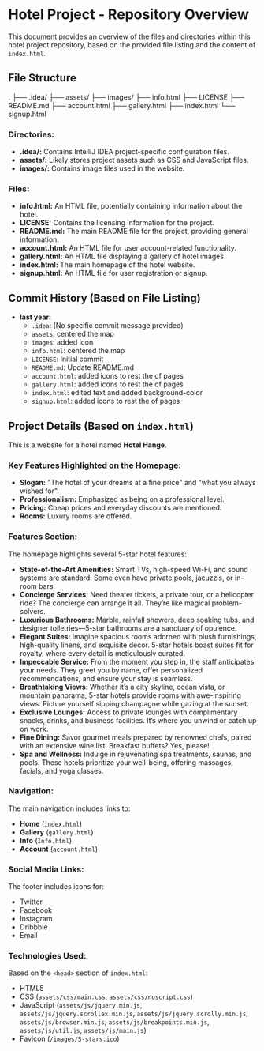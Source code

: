 # Hotel Project - Repository Overview

This document provides an overview of the files and directories within this hotel project repository, based on the provided file listing and the content of `index.html`.

## File Structure
.
├── .idea/
├── assets/
├── images/
├── info.html
├── LICENSE
├── README.md
├── account.html
├── gallery.html
├── index.html
└── signup.html
### Directories:

* **.idea/:** Contains IntelliJ IDEA project-specific configuration files.
* **assets/:** Likely stores project assets such as CSS and JavaScript files.
* **images/:** Contains image files used in the website.

### Files:

* **info.html:** An HTML file, potentially containing information about the hotel.
* **LICENSE:** Contains the licensing information for the project.
* **README.md:** The main README file for the project, providing general information.
* **account.html:** An HTML file for user account-related functionality.
* **gallery.html:** An HTML file displaying a gallery of hotel images.
* **index.html:** The main homepage of the hotel website.
* **signup.html:** An HTML file for user registration or signup.

## Commit History (Based on File Listing)

* **last year:**
    * `.idea`: (No specific commit message provided)
    * `assets`: centered the map
    * `images`: added icon
    * `info.html`: centered the map
    * `LICENSE`: Initial commit
    * `README.md`: Update README.md
    * `account.html`: added icons to rest the of pages
    * `gallery.html`: added icons to rest the of pages
    * `index.html`: edited text and added background-color
    * `signup.html`: added icons to rest the of pages

## Project Details (Based on `index.html`)

This is a website for a hotel named **Hotel Hange**.

### Key Features Highlighted on the Homepage:

* **Slogan:** "The hotel of your dreams at a fine price" and "what you always wished for".
* **Professionalism:** Emphasized as being on a professional level.
* **Pricing:** Cheap prices and everyday discounts are mentioned.
* **Rooms:** Luxury rooms are offered.

### Features Section:

The homepage highlights several 5-star hotel features:

* **State-of-the-Art Amenities:** Smart TVs, high-speed Wi-Fi, and sound systems are standard. Some even have private pools, jacuzzis, or in-room bars.
* **Concierge Services:** Need theater tickets, a private tour, or a helicopter ride? The concierge can arrange it all. They’re like magical problem-solvers.
* **Luxurious Bathrooms:** Marble, rainfall showers, deep soaking tubs, and designer toiletries—5-star bathrooms are a sanctuary of opulence.
* **Elegant Suites:** Imagine spacious rooms adorned with plush furnishings, high-quality linens, and exquisite decor. 5-star hotels boast suites fit for royalty, where every detail is meticulously curated.
* **Impeccable Service:** From the moment you step in, the staff anticipates your needs. They greet you by name, offer personalized recommendations, and ensure your stay is seamless.
* **Breathtaking Views:** Whether it’s a city skyline, ocean vista, or mountain panorama, 5-star hotels provide rooms with awe-inspiring views. Picture yourself sipping champagne while gazing at the sunset.
* **Exclusive Lounges:** Access to private lounges with complimentary snacks, drinks, and business facilities. It’s where you unwind or catch up on work.
* **Fine Dining:** Savor gourmet meals prepared by renowned chefs, paired with an extensive wine list. Breakfast buffets? Yes, please!
* **Spa and Wellness:** Indulge in rejuvenating spa treatments, saunas, and pools. These hotels prioritize your well-being, offering massages, facials, and yoga classes.
### Navigation:

The main navigation includes links to:

* **Home** (`index.html`)
* **Gallery** (`gallery.html`)
* **Info** (`Info.html`)
* **Account** (`account.html`)

### Social Media Links:

The footer includes icons for:

* Twitter
* Facebook
* Instagram
* Dribbble
* Email

### Technologies Used:

Based on the `<head>` section of `index.html`:

* HTML5
* CSS (`assets/css/main.css`, `assets/css/noscript.css`)
* JavaScript (`assets/js/jquery.min.js`, `assets/js/jquery.scrollex.min.js`, `assets/js/jquery.scrolly.min.js`, `assets/js/browser.min.js`, `assets/js/breakpoints.min.js`, `assets/js/util.js`, `assets/js/main.js`)
* Favicon (`/images/5-stars.ico`)
